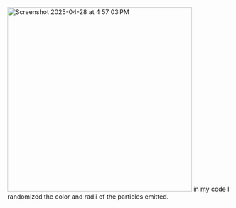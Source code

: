 <img width="415" alt="Screenshot 2025-04-28 at 4 57 03 PM" src="https://github.com/user-attachments/assets/c442400d-94b0-400f-b9d1-d622d28010f3" />
in my code I randomized the color and radii of the particles emitted.
